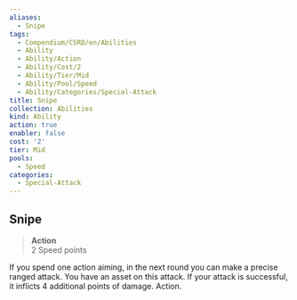 ```yaml
---
aliases:
  - Snipe
tags:
  - Compendium/CSRD/en/Abilities
  - Ability
  - Ability/Action
  - Ability/Cost/2
  - Ability/Tier/Mid
  - Ability/Pool/Speed
  - Ability/Categories/Special-Attack
title: Snipe
collection: Abilities
kind: Ability
action: true
enabler: false
cost: '2'
tier: Mid
pools:
  - Speed
categories:
  - Special-Attack
---
```

## Snipe  
>**Action**  
>2 Speed points
  
If you spend one action aiming, in the next round you can make a precise ranged attack. You have an asset on this attack. If your attack is successful, it inflicts 4 additional points of damage. Action.